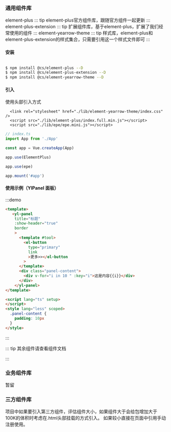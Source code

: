

### 通用组件库
element-plus
::: tip
element-plus官方组件库，跟随官方组件一起更新
:::
element-plus-extension
::: tip
扩展组件库，基于element-plus，扩展了我们经常使用的组件
:::
element-yearrow-theme
::: tip
样式库，element-plus和element-plus-extension的样式集合，只需要引用这一个样式文件即可
:::

#### 安装

```bash

$ npm install @cs/element-plus --D
$ npm install @cs/element-plus-extension --D
$ npm install @cs/element-yearrow-theme --D

```

#### 引入

使用头部引入方式

```
  <link rel="stylesheet" href="./lib/element-yearrow-theme/index.css" />
  <script src="./lib/element-plus/index.full.min.js"></script>
  <script src="./lib/epe/epe.mini.js"></script>
```


```javascript
// index.ts
import App from './App'

const app = Vue.createApp(App)

app.use(ElementPlus)

app.use(epe)

app.mount('#app')

```
#### 使用示例（YlPanel 面板）


:::demo  

```html
<template>
   <yl-panel
    title="标题"
    :show-header="true"
    border
    > 
      <template #tool>
        <el-button
          type="primary"
          link
          >更多>></el-button
        >
      </template>
      <div class="panel-content">
        <div v-for="i in 10 " :key="i">这是内容{{i}}</div>
      </div>
    </yl-panel>
</template>

<script lang="ts" setup>
</script>
<style lang="less" scoped>
  .panel-content {
    padding: 10px
  }
</style>
```
:::

::: tip
其余组件请查看组件文档

::: 

### 业务组件库
暂留
### 三方组件库

项目中如果要引入第三方组件，评估组件大小，如果组件大于会给包增加大于100K的体积时考虑在.html头部挂载的方式引入。
如果较小直接在页面中引用手动注册使用。